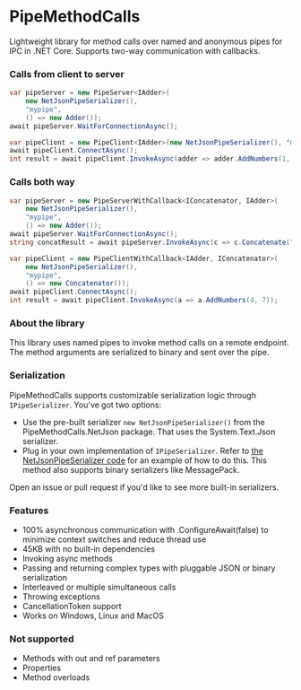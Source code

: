 # PipeMethodCalls
Lightweight library for method calls over named and anonymous pipes for IPC in .NET Core. Supports two-way communication with callbacks.

### Calls from client to server

```csharp
var pipeServer = new PipeServer<IAdder>(
    new NetJsonPipeSerializer(),
    "mypipe",
    () => new Adder());
await pipeServer.WaitForConnectionAsync();
```

```csharp
var pipeClient = new PipeClient<IAdder>(new NetJsonPipeSerializer(), "mypipe");
await pipeClient.ConnectAsync();
int result = await pipeClient.InvokeAsync(adder => adder.AddNumbers(1, 3));
```

### Calls both way

```csharp
var pipeServer = new PipeServerWithCallback<IConcatenator, IAdder>(
    new NetJsonPipeSerializer(),
    "mypipe",
    () => new Adder());
await pipeServer.WaitForConnectionAsync();
string concatResult = await pipeServer.InvokeAsync(c => c.Concatenate("a", "b"));
```

```csharp
var pipeClient = new PipeClientWithCallback<IAdder, IConcatenator>(
    new NetJsonPipeSerializer(),
    "mypipe",
    () => new Concatenator());
await pipeClient.ConnectAsync();
int result = await pipeClient.InvokeAsync(a => a.AddNumbers(4, 7));
```

### About the library
This library uses named pipes to invoke method calls on a remote endpoint. The method arguments are serialized to binary and sent over the pipe.

### Serialization
PipeMethodCalls supports customizable serialization logic through `IPipeSerializer`. You've got two options:

* Use the pre-built serializer `new NetJsonPipeSerializer()` from the PipeMethodCalls.NetJson package. That uses the System.Text.Json serializer.
* Plug in your own implementation of `IPipeSerializer`. Refer to [the NetJsonPipeSerializer code](https://github.com/RandomEngy/PipeMethodCalls/blob/master/PipeMethodCalls.NetJson/NetJsonPipeSerializer.cs) for an example of how to do this. This method also supports binary serializers like MessagePack.

Open an issue or pull request if you'd like to see more built-in serializers.

### Features
* 100% asynchronous communication with .ConfigureAwait(false) to minimize context switches and reduce thread use
* 45KB with no built-in dependencies
* Invoking async methods
* Passing and returning complex types with pluggable JSON or binary serialization
* Interleaved or multiple simultaneous calls
* Throwing exceptions
* CancellationToken support
* Works on Windows, Linux and MacOS

### Not supported
* Methods with out and ref parameters
* Properties
* Method overloads

